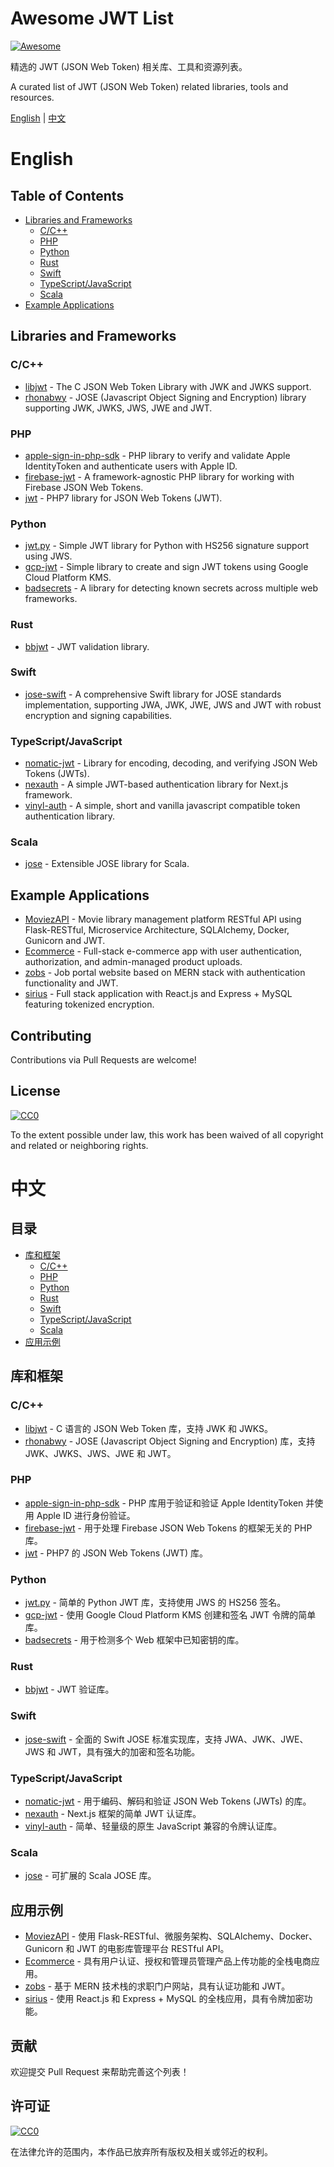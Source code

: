 # Awesome JWT List

[![Awesome](https://cdn.rawgit.com/sindresorhus/awesome/d7305f38d29fed78fa85652e3a63e154dd8e8829/media/badge.svg)](https://github.com/sindresorhus/awesome)

精选的 JWT (JSON Web Token) 相关库、工具和资源列表。

A curated list of JWT (JSON Web Token) related libraries, tools and resources.

[English](#english) | [中文](#中文)

# English

## Table of Contents

- [Libraries and Frameworks](#libraries-and-frameworks)
  - [C/C++](#cc)
  - [PHP](#php)
  - [Python](#python)
  - [Rust](#rust)
  - [Swift](#swift)
  - [TypeScript/JavaScript](#typescriptjavascript)
  - [Scala](#scala)
- [Example Applications](#example-applications)

## Libraries and Frameworks

### C/C++

- [libjwt](https://github.com/benmcollins/libjwt) - The C JSON Web Token Library with JWK and JWKS support.
- [rhonabwy](https://github.com/babelouest/rhonabwy) - JOSE (Javascript Object Signing and Encryption) library supporting JWK, JWKS, JWS, JWE and JWT.

### PHP

- [apple-sign-in-php-sdk](https://github.com/AzimoLabs/apple-sign-in-php-sdk) - PHP library to verify and validate Apple IdentityToken and authenticate users with Apple ID.
- [firebase-jwt](https://github.com/beste/firebase-jwt) - A framework-agnostic PHP library for working with Firebase JSON Web Tokens.
- [jwt](https://github.com/bitnbytesio/jwt) - PHP7 library for JSON Web Tokens (JWT).

### Python

- [jwt.py](https://github.com/barczynsky/jwt.py) - Simple JWT library for Python with HS256 signature support using JWS.
- [gcp-jwt](https://github.com/BinarSkugga/gcp-jwt) - Simple library to create and sign JWT tokens using Google Cloud Platform KMS.
- [badsecrets](https://github.com/blacklanternsecurity/badsecrets) - A library for detecting known secrets across multiple web frameworks.

### Rust

- [bbjwt](https://github.com/basebox-tech/bbjwt) - JWT validation library.

### Swift

- [jose-swift](https://github.com/beatt83/jose-swift) - A comprehensive Swift library for JOSE standards implementation, supporting JWA, JWK, JWE, JWS and JWT with robust encryption and signing capabilities.

### TypeScript/JavaScript

- [nomatic-jwt](https://github.com/bdfoster/nomatic-jwt) - Library for encoding, decoding, and verifying JSON Web Tokens (JWTs).
- [nexauth](https://github.com/betagouv/nexauth) - A simple JWT-based authentication library for Next.js framework.
- [vinyl-auth](https://github.com/bladepop/vinyl-auth) - A simple, short and vanilla javascript compatible token authentication library.

### Scala

- [jose](https://github.com/blackdoor/jose) - Extensible JOSE library for Scala.

## Example Applications

- [MoviezAPI](https://github.com/benyanko/MoviezAPI) - Movie library management platform RESTful API using Flask-RESTful, Microservice Architecture, SQLAlchemy, Docker, Gunicorn and JWT.
- [Ecommerce](https://github.com/Ayan-Munshi/Ecommerce) - Full-stack e-commerce app with user authentication, authorization, and admin-managed product uploads.
- [zobs](https://github.com/azzayshakya/zobs) - Job portal website based on MERN stack with authentication functionality and JWT.
- [sirius](https://github.com/biewwl/sirius) - Full stack application with React.js and Express + MySQL featuring tokenized encryption.

## Contributing

Contributions via Pull Requests are welcome!

## License

[![CC0](https://licensebuttons.net/p/zero/1.0/88x31.png)](https://creativecommons.org/publicdomain/zero/1.0/)

To the extent possible under law, this work has been waived of all copyright and related or neighboring rights.

# 中文

## 目录

- [库和框架](#库和框架)
  - [C/C++](#cc)
  - [PHP](#php)
  - [Python](#python)
  - [Rust](#rust)
  - [Swift](#swift)
  - [TypeScript/JavaScript](#typescriptjavascript)
  - [Scala](#scala)
- [应用示例](#应用示例)

## 库和框架

### C/C++

- [libjwt](https://github.com/benmcollins/libjwt) - C 语言的 JSON Web Token 库，支持 JWK 和 JWKS。
- [rhonabwy](https://github.com/babelouest/rhonabwy) - JOSE (Javascript Object Signing and Encryption) 库，支持 JWK、JWKS、JWS、JWE 和 JWT。

### PHP

- [apple-sign-in-php-sdk](https://github.com/AzimoLabs/apple-sign-in-php-sdk) - PHP 库用于验证和验证 Apple IdentityToken 并使用 Apple ID 进行身份验证。
- [firebase-jwt](https://github.com/beste/firebase-jwt) - 用于处理 Firebase JSON Web Tokens 的框架无关的 PHP 库。
- [jwt](https://github.com/bitnbytesio/jwt) - PHP7 的 JSON Web Tokens (JWT) 库。

### Python

- [jwt.py](https://github.com/barczynsky/jwt.py) - 简单的 Python JWT 库，支持使用 JWS 的 HS256 签名。
- [gcp-jwt](https://github.com/BinarSkugga/gcp-jwt) - 使用 Google Cloud Platform KMS 创建和签名 JWT 令牌的简单库。
- [badsecrets](https://github.com/blacklanternsecurity/badsecrets) - 用于检测多个 Web 框架中已知密钥的库。

### Rust

- [bbjwt](https://github.com/basebox-tech/bbjwt) - JWT 验证库。

### Swift

- [jose-swift](https://github.com/beatt83/jose-swift) - 全面的 Swift JOSE 标准实现库，支持 JWA、JWK、JWE、JWS 和 JWT，具有强大的加密和签名功能。

### TypeScript/JavaScript

- [nomatic-jwt](https://github.com/bdfoster/nomatic-jwt) - 用于编码、解码和验证 JSON Web Tokens (JWTs) 的库。
- [nexauth](https://github.com/betagouv/nexauth) - Next.js 框架的简单 JWT 认证库。
- [vinyl-auth](https://github.com/bladepop/vinyl-auth) - 简单、轻量级的原生 JavaScript 兼容的令牌认证库。

### Scala

- [jose](https://github.com/blackdoor/jose) - 可扩展的 Scala JOSE 库。

## 应用示例

- [MoviezAPI](https://github.com/benyanko/MoviezAPI) - 使用 Flask-RESTful、微服务架构、SQLAlchemy、Docker、Gunicorn 和 JWT 的电影库管理平台 RESTful API。
- [Ecommerce](https://github.com/Ayan-Munshi/Ecommerce) - 具有用户认证、授权和管理员管理产品上传功能的全栈电商应用。
- [zobs](https://github.com/azzayshakya/zobs) - 基于 MERN 技术栈的求职门户网站，具有认证功能和 JWT。
- [sirius](https://github.com/biewwl/sirius) - 使用 React.js 和 Express + MySQL 的全栈应用，具有令牌加密功能。

## 贡献

欢迎提交 Pull Request 来帮助完善这个列表！

## 许可证

[![CC0](https://licensebuttons.net/p/zero/1.0/88x31.png)](https://creativecommons.org/publicdomain/zero/1.0/)

在法律允许的范围内，本作品已放弃所有版权及相关或邻近的权利。

